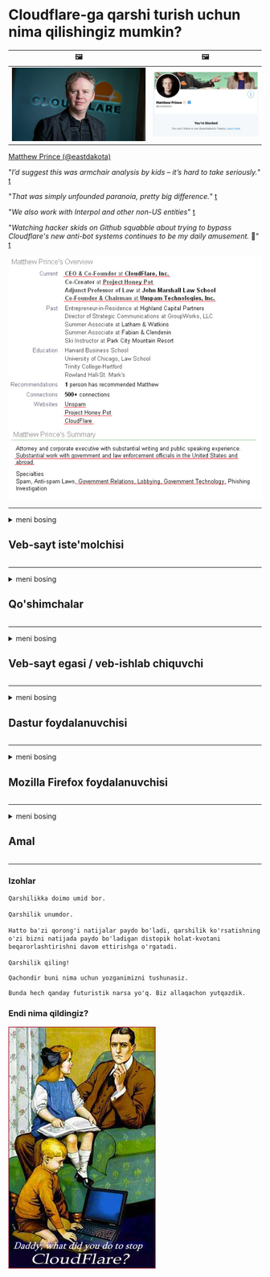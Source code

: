 # Cloudflare-ga qarshi turish uchun nima qilishingiz mumkin?

| 🖼 | 🖼 |
| --- | --- |
| ![](../image/matthew_prince.jpg) | ![](../image/blockedbymatthewprince.jpg) |

[Matthew Prince (@eastdakota)](https://twitter.com/eastdakota)

"*I’d suggest this was armchair analysis by kids – it’s hard to take seriously.*" [t](https://www.theguardian.com/technology/2015/nov/19/cloudflare-accused-by-anonymous-helping-isis)

"*That was simply unfounded paranoia, pretty big difference.*"  [t](https://twitter.com/xxdesmus/status/992757936123359233)

"*We also work with Interpol and other non-US entities*" [t](https://twitter.com/eastdakota/status/1203028504184360960)

"*Watching hacker skids on Github squabble about trying to bypass Cloudflare's new anti-bot systems continues to be my daily amusement.* 🍿" [t](https://twitter.com/eastdakota/status/1273277839102656515)


![](../image/whoismp.jpg)

---


<details>
<summary>meni bosing

## Veb-sayt iste'molchisi
</summary>


- Agar sizga yoqadigan veb-sayt Cloudflare-dan foydalanayotgan bo'lsa, ularga Cloudflare-dan foydalanmaslikni ayting.
  - Facebook, Reddit, Twitter yoki Mastodon kabi ijtimoiy tarmoqlarda xirillash hech qanday farq qilmaydi. [Amallar hashtaglarga qaraganda balandroq.](https://twitter.com/phyzonloop/status/1274132092490862594)
  - O'zingizni foydali qilishni istasangiz, veb-sayt egasi bilan bog'lanishga harakat qiling.

[Cloudflare dedi](https://github.com/Eloston/ungoogled-chromium/issues/783):
```
Muammolarga duch keladigan muayyan xizmatlar yoki saytlar bo'yicha ma'murlarga murojaat qilishingizni va o'z tajribangizni baham ko'rishingizni tavsiya qilamiz.
```

[Agar siz buni so'ramasangiz, veb-sayt egasi bu muammoni hech qachon bilmaydi.](../PEOPLE.md)

![](../image/liberapay.jpg)

[Muvaffaqiyatli misol](https://counterpartytalk.org/t/turn-off-cloudflare-on-counterparty-co-plz/164/5).<br>
Sizda muammo bormi? [Ovozingizni hozir ko'taring.](https://github.com/maraoz/maraoz.github.io/issues/1) Quyidagi misol.

```
Siz shunchaki korporativ tsenzuraga va ommaviy kuzatuvga yordam berasiz.
https://codeberg.org/crimeflare/cloudflare-tor/src/branch/master/README.md
```

```
Sizning veb-sahifangiz CloudFlare-ning maxfiyligini buzadigan shaxsiy devor bog'ida.
https://codeberg.org/crimeflare/cloudflare-tor/
```

- Veb-saytning maxfiylik siyosatini o'qish uchun biroz vaqt ajrating.
  - agar veb-sayt Cloudflare orqasida bo'lsa yoki veb-sayt Cloudflare-ga ulangan xizmatlardan foydalanayotgan bo'lsa.

Unda "Cloudflare" nima ekanligini tushuntirish va ma'lumotlaringizni Cloudflare bilan bo'lishish uchun ruxsat so'rash kerak. Aks holda ishonch buzilishiga olib keladi va ko'rib chiqilayotgan veb-saytga yo'l qo'ymaslik kerak.

[Qabul qilinadigan maxfiylik siyosati namunasi bu erda](https://archive.is/bDlTz) ("Subprocessors" > "Entity Name")

```
Men sizning maxfiylik siyosatingizni o'qidim va Cloudflare so'zini topa olmayapman.
Agar siz Cloudflare-ga ma'lumot berishni davom ettirsangiz, men siz bilan ma'lumot almashishdan bosh tortaman.
https://codeberg.org/crimeflare/cloudflare-tor/
```

Bu Cloudflare so'zi bo'lmagan maxfiylik siyosatining namunasidir.
[Liberland Jobs](https://archive.is/daKIr) [privacy policy](https://docsend.com/view/feiwyte):

![](../image/cfwontobey.jpg)

Cloudflare-ning shaxsiy maxfiylik siyosati mavjud.
[Cloudflare doxxing odamlarni yaxshi ko'radi.](https://www.reddit.com/r/GamerGhazi/comments/2s64fe/be_wary_reporting_to_cloudflare/)

Veb-saytga ro'yxatdan o'tish formasi uchun yaxshi misol.
AFAIK, nol veb-sayt buni amalga oshiradi. Siz ularga ishonasizmi?

```
"XYZ-ga ro'yxatdan o'tish" tugmachasini bosish orqali siz bizning xizmat ko'rsatish shartlari va maxfiylik to'g'risidagi bayonotiga rozilik bildirasiz.
Siz shuningdek ma'lumotlaringizni Cloudflare bilan bo'lishishga rozilik bildirasiz va shuningdek cloudflare-ning maxfiylik to'g'risidagi bayonotiga rozilik bildirasiz.
Agar Cloudflare sizning ma'lumotlaringizni oshkor qilsa yoki bizning serverlarimizga ulanishga ruxsat bermasa, bu bizning aybimiz emas. [*]

[ Ro'yxatdan o'tish ] [ Men qo'shilmayman ]
```
[*] [PEOPLE.md](../PEOPLE.md)


- Ularning xizmatidan foydalanmaslikka harakat qiling. Cloudflare sizni kuzatayotganingizni eslang.
  - ["I'm in your TLS, sniffin' your passworz"](../image/iminurtls.jpg)

- Boshqa veb-saytni qidiring. Internetda alternativa va fursat mavjud!

- Do'stlaringizni Tor-dan har kuni foydalanishga ishontiring.
  - Anonimlik ochiq Internet standarti bo'lishi kerak!
  - [Tor loyihasi ushbu loyihani yoqtirmasligini unutmang.](../HISTORY.md)

</details>

------

<details>
<summary>meni bosing

## Qo'shimchalar
</summary>

- Agar sizning brauzeringiz Firefox, Tor Browser yoki Ungoogled Chromium bo'lsa, quyida keltirilgan ushbu qo'shimchalardan birini ishlating.
  - Agar siz boshqa yangi qo'shimchani qo'shmoqchi bo'lsangiz, avval bu haqda so'rang.


| Ism | Tuzuvchi | Qo'llab-quvvatlash | Bloklash mumkin | Xabar bera oladi | Chrome |
| -------- | -------- | -------- | -------- | -------- | -------- |
| [Bloku Cloudflaron MITM-Atakon](../subfiles/about.bcma.md) | #Addon | [ ? ](README.md) | **Ha**     | **Ha**     |  **Ha** |
| [Ĉu ligoj estas vundeblaj al MITM-atako?](../subfiles/about.ismm.md) | #Addon | [ ? ](README.md) | Yo'q     | **Ha**     |  **Ha** |
| [Ĉu ĉi tiuj ligoj blokos Tor-uzanton?](../subfiles/about.isat.md) | #Addon | [ ? ](README.md) | Yo'q     | **Ha**     |  **Ha** |
| [Block Cloudflare MITM Attack](https://trac.torproject.org/projects/tor/attachment/ticket/24351/block_cloudflare_mitm_attack-1.0.14.1-an%2Bfx.xpi)<br>[**DELETED BY TOR PROJECT**](../HISTORY.md) | nullius | [ ? ](tool/block_cloudflare_mitm_fx), [Link](README.md) | **Ha**     | **Ha**     |  Yo'q |
| [TPRB](http://34ahehcli3epmhbu2wbl6kw6zdfl74iyc4vg3ja4xwhhst332z3knkyd.onion/) | Sw | [ ? ](http://34ahehcli3epmhbu2wbl6kw6zdfl74iyc4vg3ja4xwhhst332z3knkyd.onion/) | **Ha**     | **Ha**     |  Yo'q |
| [Detect Cloudflare](https://addons.mozilla.org/en-US/firefox/addon/detect-cloudflare/) | Frank Otto | [ ? ](https://github.com/traktofon/cf-detect) | Yo'q     | **Ha**     |  Yo'q |
| [True Sight](https://addons.mozilla.org/en-US/firefox/addon/detect-cloudflare-plus/) | claustromaniac | [ ? ](https://github.com/claustromaniac/detect-cloudflare-plus) | Yo'q     | **Ha**     |  Yo'q |
| [Which Cloudflare datacenter am I visiting?](https://addons.mozilla.org/en-US/firefox/addon/cf-pop/) | 依云 | [ ? ](https://github.com/lilydjwg/cf-pop) | Yo'q     | **Ha**     |  Yo'q |


- "Markazsizlar" "CDNJS (Cloudflare)" ga ulanishni to'xtatishi mumkin.
  - Bu ko'plab so'rovlarning tarmoqlarga etib borishiga to'sqinlik qiladi va saytlarning buzilmasligi uchun mahalliy fayllarga xizmat qiladi.
  - Ishlab chiquvchi javob berdi: "[very concerning indeed](https://github.com/Synzvato/decentraleyes/issues/236#issuecomment-352049501)", "[widespread usage severely centralizes the web](https://github.com/Synzvato/decentraleyes/issues/251#issuecomment-366752049)"

- [Siz Cloudflare sertifikatini sertifikat markazidan (CA) olib tashlashingiz yoki unga ishonmasligingiz mumkin.](https://www.ssl.com/how-to/remove-root-certificate-firefox/)

</details>

------

<details>
<summary>meni bosing

## Veb-sayt egasi / veb-ishlab chiquvchi
</summary>


![](../image/word_cloudflarefree.jpg)

- Cloudflare eritmasidan foydalanmang, davr.
  - Siz bundan ham yaxshiroq qila olasiz, to'g'rimi? [Cloudflare obunalarini, rejalarini, domenlarini yoki akkauntlarini qanday o'chirish mumkin.](https://support.cloudflare.com/hc/en-us/articles/200167776-Removing-subscriptions-plans-domains-or-accounts)

| 🖼 | 🖼 |
| --- | --- |
| ![](../image/htmlalertcloudflare.jpg) | ![](../image/htmlalertcloudflare2.jpg) |

- Ko'proq mijozlarni xohlaysizmi? Siz nima qilishni bilasiz. Maslahat "yuqoridagi satr" dir.
  - [Salom, siz "Biz sizning shaxsiy hayotingizga jiddiy yondashamiz" deb yozgan edingiz, lekin menda "Xato 403 Taqiqlangan Anonim proksi-serverga ruxsat berilmagan" bor.](https://it.slashdot.org/story/19/02/19/0033255/stop-saying-we-take-your-privacy-and-security-seriously) Nima uchun Tor yoki VPN-ni bloklayapsiz? [Va nega vaqtinchalik elektron pochta xabarlarini bloklamoqdasiz?](http://nomdjgwjvyvlvmkolbyp3rocn2ld7fnlidlt2jjyotn3qqsvzs2gmuyd.onion/mail/)

![](../image/anonexist.jpg)

- Cloudflare-dan foydalanish uzilish ehtimolini oshiradi. Agar sizning serveringiz ishlamayotgan yoki Cloudflare ishlamayotgan bo'lsa, tashrif buyuruvchilar veb-saytingizga kira olmaydilar.
  - [Siz haqiqatan ham Cloudflare hech qachon pasaymaydi deb o'ylaysizmi?](https://www.ibtimes.com/cloudflare-down-not-working-sites-producing-504-gateway-timeout-errors-2618008) [Another](https://twitter.com/Jedduff/status/1097875615997399040) [sample](https://twitter.com/search?f=tweets&vertical=default&q=Cloudflare%20is%20having%20problems). [Need more](../PEOPLE.md)?

![](../image/cloudflareinternalerror.jpg)

- "API xizmati", "dasturiy ta'minotni yangilash serveri" yoki "RSS tasmasi" ni proksi-server qilish uchun Cloudflare-dan foydalanish sizning mijozingizga zarar etkazadi. Mijoz sizga qo'ng'iroq qilib, "endi sizning API-dan foydalana olmayman" dedi va siz nima bo'layotganini bilmayapsiz. Cloudflare sizning mijozingizni jimgina to'sib qo'yishi mumkin. Sizningcha, bu yaxshi emasmi?
  - Ko'p sonli RSS o'quvchi mijozi va RSS o'quvchi onlayn xizmati mavjud. Agar siz odamlarga obuna bo'lishiga yo'l qo'ymasangiz, nima uchun RSS tasmasini nashr qilyapsiz?

![](../image/rssfeedovercf.jpg)

- Sizga HTTPS sertifikati kerakmi? "Shifrlaylik" dan foydalaning yoki uni CA kompaniyasidan sotib oling.

- Sizga DNS-server kerakmi? O'zingizning serveringizni o'rnatolmaysizmi? Ular haqida: [Hurricane Electric Free DNS](https://dns.he.net/), [Dyn.com](https://dyn.com/dns/), [1984 Hosting](https://www.1984hosting.com/), [Afraid.Org (TOR dan foydalansangiz, administrator hisobingizni o'chirib tashlaydi)](https://freedns.afraid.org/)

- Xosting xizmatini qidiryapsizmi? Faqat bepulmi? Ular haqida: [Onion Service](http://vww6ybal4bd7szmgncyruucpgfkqahzddi37ktceo3ah7ngmcopnpyyd.onion/en/security/network-security/tor/onionservices-best-practices), [Free Web Hosting Area](https://freewha.com/), [Autistici/Inventati Web Site Hosting](https://www.autinv5q6en4gpf4.onion/services/website), [Github Pages](https://pages.github.com/), [Surge](https://surge.sh/)
  - [Cloudflare-ga alternativalar](../subfiles/cloudflare-alternatives.md)

- Siz "cloudflare-ipfs.com" dan foydalanayapsizmi? [Cloudflare IPFS-ning yomonligini bilasizmi?](../PEOPLE.md)

- OWASP va Fail2Ban kabi veb-dastur xavfsizlik devorlarini serveringizga o'rnating va uni to'g'ri sozlang.
  - Torni blokirovka qilish echim emas. Hammani shunchaki kichik yomon foydalanuvchilar uchun jazolamang.

- "Cloudflare Warp" foydalanuvchilarining veb-saytingizga kirishini qayta yo'naltiring yoki bloklang. Agar iloji bo'lsa, sababini keltiring.

> IP ro'yxati: "[Cloudflare-ning hozirgi IP-diapazonlari](cloudflare_inc/)"

> A: Faqat ularni to'sib qo'ying

```
server {
...
deny 173.245.48.0/20;
deny 103.21.244.0/22;
deny 103.22.200.0/22;
deny 103.31.4.0/22;
deny 141.101.64.0/18;
deny 108.162.192.0/18;
deny 190.93.240.0/20;
deny 188.114.96.0/20;
deny 197.234.240.0/22;
deny 198.41.128.0/17;
deny 162.158.0.0/15;
deny 104.16.0.0/12;
deny 172.64.0.0/13;
deny 131.0.72.0/22;
deny 2400:cb00::/32;
deny 2606:4700::/32;
deny 2803:f800::/32;
deny 2405:b500::/32;
deny 2405:8100::/32;
deny 2a06:98c0::/29;
deny 2c0f:f248::/32;
...
}
```

> B: Ogohlantirish sahifasiga yo'naltirish

```
http {
...
geo $iscf {
default 0;
173.245.48.0/20 1;
103.21.244.0/22 1;
103.22.200.0/22 1;
103.31.4.0/22 1;
141.101.64.0/18 1;
108.162.192.0/18 1;
190.93.240.0/20 1;
188.114.96.0/20 1;
197.234.240.0/22 1;
198.41.128.0/17 1;
162.158.0.0/15 1;
104.16.0.0/12 1;
172.64.0.0/13 1;
131.0.72.0/22 1;
2400:cb00::/32 1;
2606:4700::/32 1;
2803:f800::/32 1;
2405:b500::/32 1;
2405:8100::/32 1;
2a06:98c0::/29 1;
2c0f:f248::/32 1;
}
...
}

server {
...
if ($iscf) {rewrite ^ https://example.com/cfwsorry.php;}
...
}

<?php
header('HTTP/1.1 406 Not Acceptable');
echo <<<CLOUDFLARED
Thank you for visiting ourwebsite.com!<br />
We are sorry, but we can't serve you because your connection is being intercepted by Cloudflare.<br />
Please read https://codeberg.org/crimeflare/cloudflare-tor for more information.<br />
CLOUDFLARED;
die();
```

- Agar siz erkinlikka ishonsangiz va noma'lum foydalanuvchilarni qabul qilsangiz, Tor Onion Service yoki I2P insite-ni o'rnating.

- Boshqa Clearnet / Tor dual veb-sayt operatorlaridan maslahat so'rang va noma'lum do'stlar orttiring!

</details>

------

<details>
<summary>meni bosing

## Dastur foydalanuvchisi
</summary>


- Discord CloudFlare-dan foydalanmoqda. Shu bilan bir qatorda? Biz tavsiya qilamiz [**Briar** (Android)](https://f-droid.org/en/packages/org.briarproject.briar.android/), [Ricochet (PC)](https://ricochet.im/), [Tox + Tor (Android/PC)](https://tox.chat/download.html)
  - Briar-ga Tor demoni kiradi, shuning uchun Orbot-ni o'rnatishingiz shart emas.
  - Qwtch ishlab chiquvchilari, Open Privacy, stop_cloudflare loyihasini o'zlarining git xizmatlaridan ogohlantirishsiz o'chirib tashladilar.

- Agar siz Debian GNU / Linux yoki boshqa biron bir narsadan foydalansangiz, obuna bo'ling: [bug #831835](https://bugs.debian.org/cgi-bin/bugreport.cgi?bug=831835). Agar iloji bo'lsa, yamoqni tekshirishda yordam bering va uni qabul qilish kerakligi to'g'risida parvarish qiluvchiga to'g'ri xulosaga kelishiga yordam bering.

- Ushbu brauzerlarni doimo tavsiya eting.

| Ism | Tuzuvchi | Qo'llab-quvvatlash | Izoh |
| -------- | -------- | -------- | -------- |
| [Ungoogled-Chromium](https://ungoogled-software.github.io/ungoogled-chromium-binaries/) | Eloston | [ ? ](https://github.com/Eloston/ungoogled-chromium) | PC (Win, Mac, Linux)  _!Tor_ |
| [Bromite](https://www.bromite.org/fdroid) | Bromite | [ ? ](https://github.com/bromite/bromite/issues) | Android  _!Tor_ |
| [Tor Browser](https://www.torproject.org/download/) | Tor Project | [ ? ](https://support.torproject.org/) | PC (Win, Mac, Linux)  _Tor_|
| [Tor Browser Android](https://www.torproject.org/download/) | Tor Project | [ ? ](https://support.torproject.org/) | Android  _Tor_|
| [Onion Browser](https://itunes.apple.com/us/app/onion-browser/id519296448?mt=8) | Mike Tigas | [ ? ](https://github.com/OnionBrowser/OnionBrowser/issues) | Apple iOS  _Tor_|
| [GNU/Icecat](https://www.gnu.org/software/gnuzilla/) | GNU | [ ? ](https://www.gnu.org/software/gnuzilla/) | PC (Linux) |
| [IceCatMobile](https://f-droid.org/en/packages/org.gnu.icecat/) | GNU | [ ? ](https://lists.gnu.org/mailman/listinfo/bug-gnuzilla) | Android |
| [Iridium Browser](https://iridiumbrowser.de/about/) | Iridium | [ ? ](https://github.com/iridium-browser/iridium-browser/) | PC (Win, Mac, Linux, OpenBSD) |


Boshqa dasturlarning maxfiyligi nomukammal. Bu Tor brauzeri "mukammal" degani emas.
Internet va texnologiyalarda 100% xavfsiz yoki 100% shaxsiy mavjud emas.

- Tordan foydalanishni xohlamaysizmi? Tor daemon bilan har qanday brauzerdan foydalanishingiz mumkin.
  - [E'tibor bering, Tor loyihasi buni yoqtirmaydi.](https://support.torproject.org/tbb/tbb-9/) Agar iloji bo'lsa, Tor brauzeridan foydalaning.
- [Tor bilan xromni qanday ishlatish kerak](../subfiles/chromium_tor.md)


Keling, boshqa dasturiy ta'minotning shaxsiy hayoti haqida gaplashamiz.

- [Agar sizga Firefox-dan foydalanish kerak bo'lsa, "Firefox ESR" -ni tanlang.](https://www.mozilla.org/en-US/firefox/organizations/)
  - [Firefox - Spyware Watchdog](https://spyware.neocities.org/articles/firefox.html)
  - [Firefox so'z erkinligini rad etadi, so'z erkinligini taqiqlaydi](https://web.archive.org/web/20200423010026/https://reclaimthenet.org/firefox-rejects-free-speech-bans-free-speech-commenting-plugin-dissenter-from-its-extensions-gallery/)
  - ["100+ salbiy ovoz. Bugungi kunda dasturiy ta'minot kompaniyasidan ... dasturiy ta'minotga rioya qilishni so'rashga o'xshaydi."](https://old.reddit.com/r/firefox/comments/gutdiw/weve_got_work_to_do_the_mozilla_blog/fslbbb6/)
  - [Eh, nega Firefox menga URL satrida homiylik havolalarini ko'rsatmoqda?](https://www.reddit.com/r/firefox/comments/jybx2w/uh_why_is_firefox_showing_me_sponsored_links_in/)
  - [Mozilla - mujassamlangan iblis](https://digdeeper.neocities.org/ghost/mozilla.html)

- [Esingizda bo'lsa, Mozilla Cloudflare xizmatidan foydalanmoqda.](https://www.robtex.com/dns-lookup/www.mozilla.org) [Ular o'z mahsulotlarida Cloudflare-ning DNS xizmatidan foydalanmoqdalar.](https://www.theregister.co.uk/2018/03/21/mozilla_testing_dns_encryption/)

- [Mozilla ushbu chiptani rasman rad etdi.](https://bugzilla.mozilla.org/show_bug.cgi?id=1426618)

- [Firefox Focus - bu hazil.](https://github.com/mozilla-mobile/focus-android/issues/1743) [Ular telemetriyani o'chirishga va'da berishdi, lekin ular uni o'zgartirdilar.](https://github.com/mozilla-mobile/focus-android/issues/4210)

- [PaleMoon / Basilisk dasturchisi Cloudflare-ni yaxshi ko'radi.](https://github.com/mozilla-mobile/focus-android/issues/1743#issuecomment-345993097)
  - [Pale Moon-ning arxiv serveri 18 oy davomida zararli dasturlarni buzdi va tarqatdi](https://www.reddit.com/r/privacytoolsIO/comments/cc808y/pale_moons_archive_server_hacked_and_spread/)
  - Shuningdek, u Tor foydalanuvchilarini yomon ko'radi - "[Torga nisbatan dushmanlik qilsin. O'ylaymanki, aksariyat saytlar Torga nisbatan juda katta suiiste'mol qilish omilini hisobga olgan holda unga nisbatan dushmanlik qilishlari kerak.](https://github.com/yacy/yacy_search_server/issues/314#issuecomment-565932097)"

- [Waterfox-da jiddiy "uy telefonlari" muammosi mavjud](https://spyware.neocities.org/articles/waterfox.html)

- [Google Chrome - bu josuslarga qarshi dastur.](https://www.gnu.org/proprietary/malware-google.en.html)
  - [Google sizning harakatlaringizni profillar.](https://spyware.neocities.org/articles/chrome.html)

- [SRWare Iron juda ko'p telefonlarni uyga ulaydi.](https://spyware.neocities.org/articles/iron.html) Shuningdek, u Google domenlariga ulanadi.

- [Brave Browser oq ro'yxatini Facebook / Twitter kuzatuvchilari.](https://www.bleepingcomputer.com/news/security/facebook-twitter-trackers-whitelisted-by-brave-browser/)
  - [Bu erda ko'proq muammolar mavjud.](https://spyware.neocities.org/articles/brave.html)
  - [binance filiali identifikatori](https://twitter.com/cryptonator1337/status/1269594587716374528)

- [Microsoft Edge Facebook-ga Flash kodini foydalanuvchilarning orqasida ishlatishga imkon beradi.](https://www.zdnet.com/article/microsoft-edge-lets-facebook-run-flash-code-behind-users-backs/)

- [Vivaldi sizning shaxsiy hayotingizni hurmat qilmaydi.](https://spyware.neocities.org/articles/vivaldi.html)

- [Opera shpion dasturining darajasi: Juda yuqori](https://spyware.neocities.org/articles/opera.html)

- Apple iOS: [Siz iOS-dan umuman foydalanmasligingiz kerak, chunki bu zararli dasturdir.](https://www.gnu.org/proprietary/malware-apple.html)

Shuning uchun biz faqat yuqoridagi jadvalni tavsiya qilamiz. Boshqa hech narsa.

</details>

------

<details>
<summary>meni bosing

## Mozilla Firefox foydalanuvchisi
</summary>


- "Firefox Nightly" disk raskadrovka darajasidagi ma'lumotni Mozilla serverlariga rad etish usulisiz yuboradi.
  - [Mozilla serverlari Cloudflare-ni yoqmoqda](https://www.digwebinterface.com/?hostnames=www.mozilla.org%0D%0Amozilla.cloudflare-dns.com&type=&ns=resolver&useresolver=8.8.4.4&nameservers=)

- Firefox-ga Mozilla serverlariga ulanishni taqiqlash mumkin.
  - [Mozilla siyosati shablonlari bo'yicha qo'llanma](https://github.com/mozilla/policy-templates/blob/master/README.md)
  - Ushbu hiyla-nayrang keyingi versiyada ishlashni to'xtatishi mumkinligini yodda tuting, chunki Mozilla o'zlarini oq ro'yxatga olishni yaxshi ko'radi.
  - Ularni butunlay blokirovka qilish uchun xavfsizlik devori va DNS filtridan foydalaning.

"`/distribution/policies.json`"

>     "WebsiteFilter": {
> 		"Block": [
> 		"*://*.mozilla.com/*",
> 		"*://*.mozilla.net/*",
> 		"*://*.mozilla.org/*",
> 		"*://webcompat.com/*",
> 		"*://*.firefox.com/*",
> 		"*://*.thunderbird.net/*",
> 		"*://*.cloudflare.com/*"
> 		]
>     },


- ~~Mozilla tracker-dagi xato haqida xabar bering, ularga Cloudflare-dan foydalanmasligingizni ayting.~~ Bugzilla-da xatoliklar haqida hisobot mavjud edi. Ko'p odamlar o'zlarining tashvishlarini e'lon qilishdi, ammo bu xato 2018 yilda administrator tomonidan yashiringan edi.

- Firefox-da DoH-ni o'chirib qo'yishingiz mumkin.
  - [Firefox-ning standart DNS-provayderini o'zgartiring](../subfiles/change-firefox-dns.md)

![](../image/firefoxdns.jpg)

- [Agar siz Internet-provayder bo'lmagan DNS-dan foydalanishni xohlasangiz, OpenNIC Tier2 DNS xizmati yoki Cloudflare-ga tegishli bo'lmagan DNS-xizmatlaridan foydalanishni o'ylang.](https://wiki.opennic.org/start)
![](../image/opennic.jpg)
  - Cloudflare-ni DNS bilan bloklash. [Crimeflare DNS](https://dns.crimeflare.eu.org/)

- Siz Tor-dan DNS-rezolyutsiya sifatida foydalanishingiz mumkin. [Agar siz Tor mutaxassisi bo'lmasangiz, bu erda savol bering.](https://tor.stackexchange.com/)

> **Qanaqasiga?**
> 1. Tor-ni yuklab oling va kompyuteringizga o'rnating.
> 2. Ushbu qatorni "torrc" fayliga qo'shing.
> DNSPort 127.0.0.1:53
> 3. Tor-ni qayta ishga tushiring.
> 4. Kompyuteringizning DNS-serverini "127.0.0.1" ga sozlang.

</details>

------

<details>
<summary>meni bosing

## Amal
</summary>


- Cloudflare zarari haqida atrofingizdagi boshqalarga ayting.

- [Ushbu omborni yaxshilashga yordam bering.](https://codeberg.org/crimeflare/cloudflare-tor).
  - Ikkala ro'yxat, unga qarshi dalillar va tafsilotlar.

- [Cloudflare (va shunga o'xshash kompaniyalar) bilan bog'liq muammolar bo'lgan joylarni hujjatlashtiring va ommaga e'lon qiling, buni amalga oshirishda ushbu omborni eslatib qo'ying.](https://codeberg.org/crimeflare/cloudflare-tor) :)

- Odatiy ravishda Tor-dan ko'proq odamlarni jalb qiling, shunda ular vebni dunyoning turli burchaklaridan ko'rishlari mumkin.

- Dunyoni Cloudflare'dan ozod qilishga bag'ishlangan ijtimoiy tarmoqlarda va go'sht maydonida guruhlarni boshlang.

- Agar kerak bo'lsa, ushbu omborga ushbu guruhlarga havola qiling - bu guruhlar bilan birgalikda ishlashni muvofiqlashtirish uchun joy bo'lishi mumkin.

- [Cloudflare-ga korporativ bo'lmagan mazmunli alternativani taqdim etadigan hamkorlikni boshlang.](../subfiles/cloudflare-alternatives.md)

- Hech bo'lmaganda Cloudflare-ga qarshi ko'p qatlamli mudofaani ta'minlashga yordam beradigan har qanday alternativalar haqida bizga xabar bering.

- Agar siz Cloudflare mijozi bo'lsangiz, maxfiylik sozlamalarini o'rnating va ularni buzishini kuting.
  - [Keyin ularni spam / maxfiylikni buzganlik ayblovi bilan javobgarlikka torting.](https://twitter.com/thexpaw/status/1108424723233419264)

- Agar siz Amerika Qo'shma Shtatlarida bo'lsangiz va ushbu veb-sayt bank yoki buxgalter bo'lsa, "Gramm-Leach-Bliley" qonuni yoki "Nogironligi bor amerikaliklar" qonuni bo'yicha qonuniy bosim o'tkazishga urinib ko'ring va qayerga borishingizni bizga hisobot qiling. .

- Agar veb-sayt hukumat sayti bo'lsa, AQSh Konstitutsiyasining 1-o'zgartirishiga muvofiq qonuniy bosim o'tkazishga harakat qiling.

- Agar siz Evropa Ittifoqi fuqarosi bo'lsangiz, shaxsiy ma'lumotlarni yuborish uchun veb-sayt bilan bog'laning. Agar ular sizga ma'lumot berishdan bosh tortsa, bu qonun buzilishidir.

- O'z veb-saytida xizmat ko'rsatishni taklif qilayotgan kompaniyalar uchun iste'molchilar huquqlarini himoya qilish tashkilotlari va BBBga "yolg'on reklama" sifatida xabar berishga harakat qiling. Cloudflare veb-saytlariga Cloudflare serverlari xizmat qiladi.

- [XEI AQSh kontekstida Cloudflare ularga qarshi antitrest qonunlari qabul qilinishi uchun etarlicha katta bo'lishni boshlaydi.](https://www.itu.int/en/ITU-T/Workshops-and-Seminars/20181218/Documents/Geoff_Huston_Presentation.pdf)

- GNU GPL 4-versiyasi manba kodini bunday xizmat orqasida saqlashga qarshi qoidalarni o'z ichiga olishi mumkin, chunki barcha GPLv4 va undan keyingi dasturlar uchun hech bo'lmaganda manba kodiga Tor foydalanuvchilari kamsitilmaydigan vosita orqali kirish mumkin.

</details>

------

### Izohlar

```
Qarshilikka doimo umid bor.

Qarshilik unumdor.

Hatto ba'zi qorong'i natijalar paydo bo'ladi, qarshilik ko'rsatishning o'zi bizni natijada paydo bo'ladigan distopik holat-kvotani beqarorlashtirishni davom ettirishga o'rgatadi.

Qarshilik qiling!
```

```
Qachondir buni nima uchun yozganimizni tushunasiz.
```

```
Bunda hech qanday futuristik narsa yo'q. Biz allaqachon yutqazdik.
```

### Endi nima qildingiz?


![](../image/stopcf.jpg)
